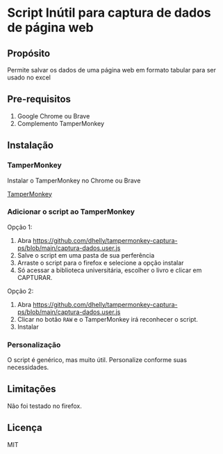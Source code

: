 # Script Inútil para captura de dados de página web #

## Propósito ##

Permite salvar os dados de uma página web em formato tabular para ser usado no excel

## Pre-requisitos ##
1. Google Chrome ou Brave
2. Complemento TamperMonkey

## Instalação ##

### TamperMonkey 

Instalar o TamperMonkey no Chrome ou Brave

[TamperMonkey](https://chrome.google.com/webstore/detail/tampermonkey/dhdgffkkebhmkfjojejmpbldmpobfkfo?hl=pt)

### Adicionar o script ao TamperMonkey

Opção 1:

1. Abra https://github.com/dhelly/tampermonkey-captura-ps/blob/main/captura-dados.user.js
2. Salve o script em uma pasta de sua perferência
3. Arraste o script para o firefox e selecione a opção instalar
4. Só acessar a biblioteca universitária, escolher o livro e clicar em CAPTURAR.

Opção 2:
 
1. Abra https://github.com/dhelly/tampermonkey-captura-ps/blob/main/captura-dados.user.js
2. Clicar no botão `RAW` e o TamperMonkey irá reconhecer o script.
3. Instalar

### Personalização

O script é genérico, mas muito útil. Personalize conforme suas necessidades.

## Limitações

Não foi testado no firefox.

## Licença 

MIT
